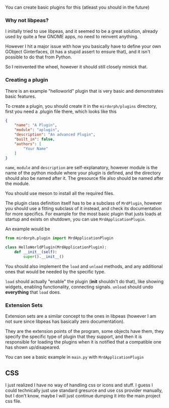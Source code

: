 You can create basic plugins for this (atleast you should in the future)

### Why not libpeas?

I iniitally tried to use libpeas, and it seemed to be a great solution, already
used by quite a few GNOME apps, no need to reinvent anything.

However I hit a major issue with how you basically have to define your own GObject
Ginterfaces, (it has a stupid assert to ensure that), and it isn't possible to do
that from Python.

So I reinvented the wheel, however it should still closely mimick that.

### Creating a plugin

There is an example "helloworld" plugin that is very basic and demonstrates
basic features.

To create a plugin, you should create it in the `mirdorph/plugins` directory,
first you need a .plugin file there, which looks like this

```json
{
	"name": "A Plugin",
	"module": "aplugin",
	"description": "An advanced Plugin",
	"built_in": false,
	"authors": [
		"Your Name"
	]
}
```

`name`, `module` and `description` are self-explanatory, however module is the name of the python
module where your plugin is defined, and the directory should also be named after it. The gresource
file also should be named after the module.

You should use meson to install all the required files.

The plugin class definition itself has to be a subclass of `MrdPlugin`, however you should use a fitting
subclass of it instead, and check its documentation for more specifics. For example for the most basic plugin
that justs loads at startup and exists on shutdown, you can use `MrdApplicationPlugin`.

An example would be

```python
from mirdorph.plugin import MrdApplicationPlugin

class HelloWorldPlugin(MrdApplicationPlugin):
    def __init__(self):
        super().__init__()
```

You should also implement the `load` and `unload` methods, and any additional ones that would be needed by the
specific type.

`load` should actually "enable" the plugin (__init__ shouldn't do that), like showing widgets, enabling functionality,
connecting signals. `unload` should undo **everything** that `load` does.

### Extension Sets

Extension sets are a similar concept to the ones in libpeas (however I am not sure since libpeas has basically zero documentation).

They are the extension points of the program, some objects have them, they specify the specific type of plugin that they support,
and then it is responsible for loading the plugins when it is notified that a compatible one has shown up/disapeared.

You can see a basic example in `main.py` with `MrdApplicationPlugin`

## CSS

I just realized I have no way of handling css or icons and stuff.
I guess I could technically just use standard gresurce and use css provider manually, but
I don't know, maybe I will just continue dumping it into the main project css file.
